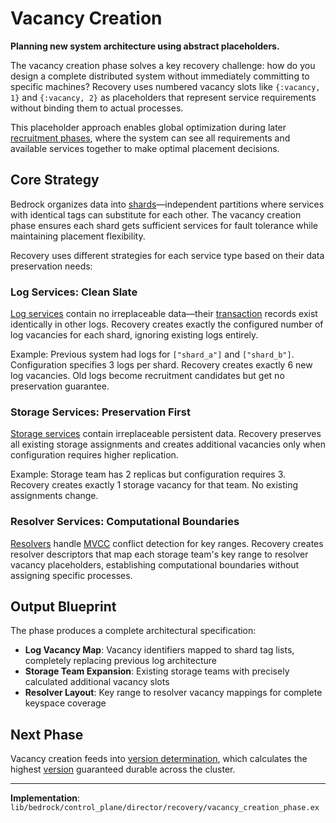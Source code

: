 # Vacancy Creation

**Planning new system architecture using abstract placeholders.**

The vacancy creation phase solves a key recovery challenge: how do you design a complete distributed system without immediately committing to specific machines? Recovery uses numbered vacancy slots like `{:vacancy, 1}` and `{:vacancy, 2}` as placeholders that represent service requirements without binding them to actual processes.

This placeholder approach enables global optimization during later [recruitment phases](log-recruitment.md), where the system can see all requirements and available services together to make optimal placement decisions.

## Core Strategy

Bedrock organizes data into [shards](../../glossary.md#shard)—independent partitions where services with identical tags can substitute for each other. The vacancy creation phase ensures each shard gets sufficient services for fault tolerance while maintaining placement flexibility.

Recovery uses different strategies for each service type based on their data preservation needs:

### Log Services: Clean Slate

[Log services](../../components/data-plane/log.md) contain no irreplaceable data—their [transaction](../../quick-reads/transactions.md) records exist identically in other logs. Recovery creates exactly the configured number of log vacancies for each shard, ignoring existing logs entirely.

Example: Previous system had logs for `["shard_a"]` and `["shard_b"]`. Configuration specifies 3 logs per shard. Recovery creates exactly 6 new log vacancies. Old logs become recruitment candidates but get no preservation guarantee.

### Storage Services: Preservation First

[Storage services](../../components/data-plane/storage.md) contain irreplaceable persistent data. Recovery preserves all existing storage assignments and creates additional vacancies only when configuration requires higher replication.

Example: Storage team has 2 replicas but configuration requires 3. Recovery creates exactly 1 storage vacancy for that team. No existing assignments change.

### Resolver Services: Computational Boundaries

[Resolvers](../../components/control-plane/resolver.md) handle [MVCC](../../glossary.md#multi-version-concurrency-control-mvcc) conflict detection for key ranges. Recovery creates resolver descriptors that map each storage team's key range to resolver vacancy placeholders, establishing computational boundaries without assigning specific processes.

## Output Blueprint

The phase produces a complete architectural specification:

- **Log Vacancy Map**: Vacancy identifiers mapped to shard tag lists, completely replacing previous log architecture
- **Storage Team Expansion**: Existing storage teams with precisely calculated additional vacancy slots
- **Resolver Layout**: Key range to resolver vacancy mappings for complete keyspace coverage

## Next Phase

Vacancy creation feeds into [version determination](version-determination.md), which calculates the highest [version](../../glossary.md#version) guaranteed durable across the cluster.

---

**Implementation**: `lib/bedrock/control_plane/director/recovery/vacancy_creation_phase.ex`